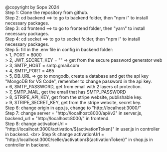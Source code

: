 @copyright by Sope 2024 <br>
Step 1: Clone the repository from github. <br>
Step 2: cd backend ==> to go to backend folder, then "npm i" to install necessary packages. <br>
Step 3: cd frontend ==> to go to frontend folder, then "yarn" to install necessary packages. <br>
Step 4: cd socket ==> to go to socket folder, then "npm i" to install necessary packages. <br>
Step 5: fill in the .env file in config in backend folder: <br>
        > 1, PORT = 8000 <br>
        > 2, JWT_SECRET_KEY = "" => get from the secure password generator web <br>
        > 3, SMTP_HOST = smtp.gmail.com <br>
        > 4, SMTP_PORT = 465 <br>
        > 5, DB_URL => go to mongodb, create a database and get the api key "MongoDB for VS Code", remember to change password in the api key. <br>
        > 6, SMTP_PASSWORD, get from email with 2 layers of protection. <br>
        > 7, SMTP_MAIL, get the email that has SMTP_PASSWORD <br>
        > 8, STRIPE_API_KEY, get from the stripe website, publishable key. <br>
        > 9, STRIPE_SECRET_KEY, get from the stripe website, secret key. <br>
Step 6: change origin in app.js, change to "http://localhost:3000/" <br>
Step 7: change server = "http://localhost:8000/api/v2" in server.js, backend_url = "http://localhost:8000/" in frontend. <br>
Step 8: change activationUrl = "http://localhost:3000/activation/${activationToken}" in user.js in controller in backend. <br>
Step 9: change activationUrl = "http://localhost:3000/seller/activation/${activationToken}" in shop.js in controller in backend. <br>
